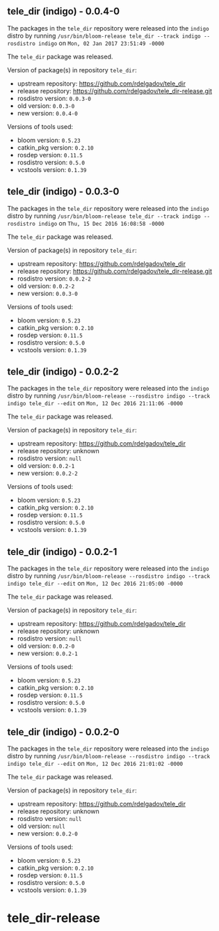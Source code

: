 ## tele_dir (indigo) - 0.0.4-0

The packages in the `tele_dir` repository were released into the `indigo` distro by running `/usr/bin/bloom-release tele_dir --track indigo --rosdistro indigo` on `Mon, 02 Jan 2017 23:51:49 -0000`

The `tele_dir` package was released.

Version of package(s) in repository `tele_dir`:

- upstream repository: https://github.com/rdelgadov/tele_dir
- release repository: https://github.com/rdelgadov/tele_dir-release.git
- rosdistro version: `0.0.3-0`
- old version: `0.0.3-0`
- new version: `0.0.4-0`

Versions of tools used:

- bloom version: `0.5.23`
- catkin_pkg version: `0.2.10`
- rosdep version: `0.11.5`
- rosdistro version: `0.5.0`
- vcstools version: `0.1.39`


## tele_dir (indigo) - 0.0.3-0

The packages in the `tele_dir` repository were released into the `indigo` distro by running `/usr/bin/bloom-release tele_dir --track indigo --rosdistro indigo` on `Thu, 15 Dec 2016 16:08:58 -0000`

The `tele_dir` package was released.

Version of package(s) in repository `tele_dir`:

- upstream repository: https://github.com/rdelgadov/tele_dir
- release repository: https://github.com/rdelgadov/tele_dir-release.git
- rosdistro version: `0.0.2-2`
- old version: `0.0.2-2`
- new version: `0.0.3-0`

Versions of tools used:

- bloom version: `0.5.23`
- catkin_pkg version: `0.2.10`
- rosdep version: `0.11.5`
- rosdistro version: `0.5.0`
- vcstools version: `0.1.39`


## tele_dir (indigo) - 0.0.2-2

The packages in the `tele_dir` repository were released into the `indigo` distro by running `/usr/bin/bloom-release --rosdistro indigo --track indigo tele_dir --edit` on `Mon, 12 Dec 2016 21:11:06 -0000`

The `tele_dir` package was released.

Version of package(s) in repository `tele_dir`:

- upstream repository: https://github.com/rdelgadov/tele_dir
- release repository: unknown
- rosdistro version: `null`
- old version: `0.0.2-1`
- new version: `0.0.2-2`

Versions of tools used:

- bloom version: `0.5.23`
- catkin_pkg version: `0.2.10`
- rosdep version: `0.11.5`
- rosdistro version: `0.5.0`
- vcstools version: `0.1.39`


## tele_dir (indigo) - 0.0.2-1

The packages in the `tele_dir` repository were released into the `indigo` distro by running `/usr/bin/bloom-release --rosdistro indigo --track indigo tele_dir --edit` on `Mon, 12 Dec 2016 21:05:00 -0000`

The `tele_dir` package was released.

Version of package(s) in repository `tele_dir`:

- upstream repository: https://github.com/rdelgadov/tele_dir
- release repository: unknown
- rosdistro version: `null`
- old version: `0.0.2-0`
- new version: `0.0.2-1`

Versions of tools used:

- bloom version: `0.5.23`
- catkin_pkg version: `0.2.10`
- rosdep version: `0.11.5`
- rosdistro version: `0.5.0`
- vcstools version: `0.1.39`


## tele_dir (indigo) - 0.0.2-0

The packages in the `tele_dir` repository were released into the `indigo` distro by running `/usr/bin/bloom-release --rosdistro indigo --track indigo tele_dir --edit` on `Mon, 12 Dec 2016 21:01:02 -0000`

The `tele_dir` package was released.

Version of package(s) in repository `tele_dir`:

- upstream repository: https://github.com/rdelgadov/tele_dir
- release repository: unknown
- rosdistro version: `null`
- old version: `null`
- new version: `0.0.2-0`

Versions of tools used:

- bloom version: `0.5.23`
- catkin_pkg version: `0.2.10`
- rosdep version: `0.11.5`
- rosdistro version: `0.5.0`
- vcstools version: `0.1.39`


# tele_dir-release
